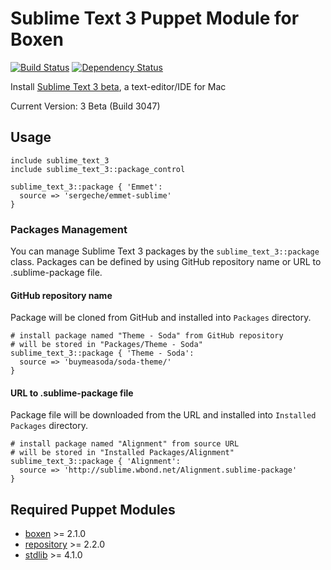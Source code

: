 # Sublime Text 3 Puppet Module for Boxen

[![Build Status](https://travis-ci.org/jozefizso/puppet-sublime_text_3.png?branch=master)](https://travis-ci.org/jozefizso/puppet-sublime_text_3)
[![Dependency Status](https://gemnasium.com/jozefizso/puppet-sublime_text_3.png)](https://gemnasium.com/jozefizso/puppet-sublime_text_3)

Install [Sublime Text 3 beta](http://www.sublimetext.com/3), a text-editor/IDE for Mac

Current Version: 3 Beta (Build 3047)

## Usage

```puppet
include sublime_text_3
include sublime_text_3::package_control

sublime_text_3::package { 'Emmet':
  source => 'sergeche/emmet-sublime'
}
```

### Packages Management

You can manage Sublime Text 3 packages by the `sublime_text_3::package` class. Packages can be defined by using GitHub repository name or URL to .sublime-package file.

#### GitHub repository name

Package will be cloned from GitHub and installed into `Packages` directory.

```puppet
# install package named "Theme - Soda" from GitHub repository
# will be stored in "Packages/Theme - Soda"
sublime_text_3::package { 'Theme - Soda':
  source => 'buymeasoda/soda-theme/'
}
```


#### URL to .sublime-package file

Package file will be downloaded from the URL and installed into `Installed Packages` directory.

```puppet
# install package named "Alignment" from source URL
# will be stored in "Installed Packages/Alignment"
sublime_text_3::package { 'Alignment':
  source => 'http://sublime.wbond.net/Alignment.sublime-package'
}
```

## Required Puppet Modules

* [boxen] >= 2.1.0
* [repository] >= 2.2.0
* [stdlib] >= 4.1.0


[boxen]: https://github.com/boxen/puppet-boxen
[repository]: https://github.com/boxen/puppet-repository
[stdlib]: https://github.com/puppetlabs/puppetlabs-stdlib
